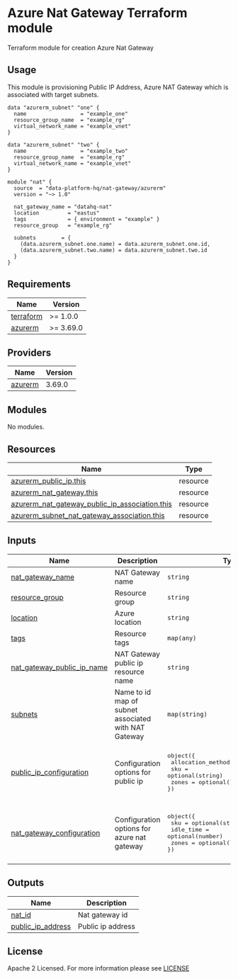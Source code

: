 # Azure Nat Gateway Terraform module
Terraform module for creation Azure Nat Gateway

## Usage
This module is provisioning Public IP Address, Azure NAT Gateway which is associated with target subnets. 

```hcl
data "azurerm_subnet" "one" {
  name                 = "example_one"
  resource_group_name  = "example_rg"
  virtual_network_name = "example_vnet"
}

data "azurerm_subnet" "two" {
  name                 = "example_two"
  resource_group_name  = "example_rg"
  virtual_network_name = "example_vnet"
}

module "nat" {
  source  = "data-platform-hq/nat-gateway/azurerm"
  version = "~> 1.0"

  nat_gateway_name = "datahq-nat"
  location         = "eastus"
  tags             = { environment = "example" }
  resource_group   = "example_rg"

  subnets        = {
    (data.azurerm_subnet.one.name) = data.azurerm_subnet.one.id,
    (data.azurerm_subnet.two.name) = data.azurerm_subnet.two.id
  }
}
```

<!-- BEGIN_TF_DOCS -->
## Requirements

| Name                                                                         | Version   |
| ---------------------------------------------------------------------------- | --------- |
| <a name="requirement_terraform"></a> [terraform](#requirement\_terraform)    | >= 1.0.0  |
| <a name="requirement_azurerm"></a> [azurerm](#requirement\_azurerm)          | >= 3.69.0 |

## Providers

| Name                                                                   | Version |
| ---------------------------------------------------------------------- | ------- |
| <a name="provider_azurerm"></a> [azurerm](#provider\_azurerm)          | 3.69.0  |

## Modules

No modules.

## Resources

| Name                                                                                                                | Type      |
|---------------------------------------------------------------------------------------------------------------------|-----------|
| [azurerm_public_ip.this](https://registry.terraform.io/providers/hashicorp/azurerm/latest/docs/resources/public_ip) | resource  |
| [azurerm_nat_gateway.this](https://registry.terraform.io/providers/hashicorp/azurerm/latest/docs/resources/nat_gateway)                                                                                        | resource  |
| [azurerm_nat_gateway_public_ip_association.this](https://registry.terraform.io/providers/hashicorp/azurerm/latest/docs/resources/nat_gateway_public_ip_association)                                                                  | resource  |
| [azurerm_subnet_nat_gateway_association.this](https://registry.terraform.io/providers/hashicorp/azurerm/latest/docs/resources/subnet_nat_gateway_association)                                                                     | resource  |


## Inputs

| Name                                                                         | Description| Type| Default| Required |
|------------------------------------------------------------------------------|------------|-----|--------|----------|
| <a name="input_nat_gateway_name"></a> [nat\_gateway\_name](#input\_nat\_gateway\_name) | NAT Gateway name | `string`| n/a |    yes    |
| <a name="input_resource_group"></a> [resource\_group](#input\_resource\_group) | Resource group | `string` | n/a |    yes    |
| <a name="input_location"></a> [location](#input\_location)                   | Azure location | `string`| n/a |    yes    |
| <a name="input_tags"></a> [tags](#input\_tags)                               | Resource tags | `map(any)`| {} |    no    |
| <a name="input_nat_gateway_public_ip_name"></a> [nat\_gateway\_public\_ip\_name](#input\_nat\_gateway\_public\_ip\_name) | NAT Gateway public ip resource name | `string`| null |    no    |
| <a name="input_subnets"></a> [subnets](#input\_subnets)                      | Name to id map of subnet associated with NAT Gateway | `map(string)`| {} |    no    |
| <a name="input_public_ip_configuration"></a> [public\_ip\_configuration](#input\_public\_ip\_configuration)                | Configuration options for public ip | <pre>object({<br>  allocation_method = optional(string)<br>  sku               = optional(string)<br>  zones             = optional(list(string))<br>})</pre> |  <pre>({<br>  allocation_method = optional(string, "Static")<br>  sku               = optional(string, "Standard")<br>  zones             = optional(list(string), [])<br>})</pre> |    no    |
| <a name="input_nat_gateway_configuration"></a> [nat\_gateway\_configuration](#input\_nat\_gateway\_configuration) | Configuration options for azure nat gateway | <pre>object({<br>  sku       = optional(string)<br>  idle_time = optional(number)<br>  zones     = optional(list(string))<br>})</pre> | <pre>({<br>  sku       = optional(string, "Standard")<br>  idle_time = optional(number, 10)<br>  zones     = optional(list(string), ["1"])<br>})</pre> |    no    |

## Outputs

| Name                                                                                                                          | Description                                          |
| ----------------------------------------------------------------------------------------------------------------------------- | ---------------------------------------------------- |
| <a name="output_nat_id"></a> [nat\_id](#output\_nat\_id)                     | Nat gateway id               |
| <a name="output_public_ip_address"></a> [public\_ip\_address](#output\_public\_ip\_address) | Public ip address              |
<!-- END_TF_DOCS -->

## License

Apache 2 Licensed. For more information please see [LICENSE](https://github.com/data-platform-hq/terraform-azurerm<>/tree/master/LICENSE)

